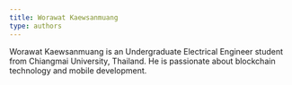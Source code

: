 ```yaml
---
title: Worawat Kaewsanmuang
type: authors
---
```

Worawat Kaewsanmuang is an Undergraduate Electrical Engineer student from Chiangmai University, Thailand. He is passionate about blockchain technology and mobile development.
